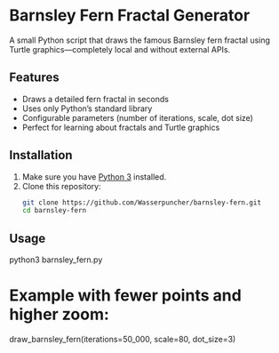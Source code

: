 # Barnsley Fern Fractal Generator

A small Python script that draws the famous Barnsley fern fractal using Turtle graphics—completely local and without external APIs.

## Features

- Draws a detailed fern fractal in seconds  
- Uses only Python’s standard library  
- Configurable parameters (number of iterations, scale, dot size)  
- Perfect for learning about fractals and Turtle graphics  

## Installation

1. Make sure you have [Python 3](https://www.python.org/downloads/) installed.  
2. Clone this repository:  
   ```bash
   git clone https://github.com/Wasserpuncher/barnsley-fern.git
   cd barnsley-fern
## Usage
python3 barnsley_fern.py
# Example with fewer points and higher zoom:
draw_barnsley_fern(iterations=50_000, scale=80, dot_size=3)
